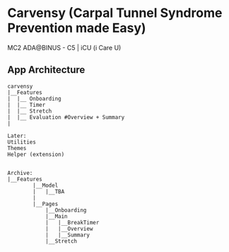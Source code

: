 # Carvensy (Carpal Tunnel Syndrome Prevention made Easy)
MC2 ADA@BINUS - C5 | iCU (i Care U)

## App Architecture

```
carvensy
|__Features
|  |__ Onboarding
|  |__ Timer
|  |__ Stretch
|  |__ Evaluation #Overview + Summary
|     

Later:
Utilities
Themes
Helper (extension)
   
   
Archive:
|__Features
        |__Model
        |   |__TBA
        |
        |__Pages
            |__Onboarding
            |__Main
            |   |__BreakTimer
            |   |__Overview
            |   |__Summary
            |__Stretch
```
